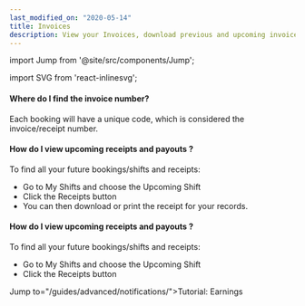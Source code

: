 ```yaml
---
last_modified_on: "2020-05-14"
title: Invoices
description: View your Invoices, download previous and upcoming invoices.
---
```


import Jump from '@site/src/components/Jump';

import SVG from 'react-inlinesvg';

#### Where do I find the invoice number?
Each booking will have a unique code, which is considered the invoice/receipt number.

#### How do I view upcoming receipts and payouts ?
To find all your future bookings/shifts and receipts:

* Go to My Shifts and choose the Upcoming Shift
* Click the Receipts button
* You can then download or print the receipt for your records.

#### How do I view upcoming receipts and payouts ?
To find all your future bookings/shifts and receipts:

* Go to My Shifts and choose the Upcoming Shift
* Click the Receipts button


Jump to="/guides/advanced/notifications/">Tutorial: Earnings</Jump>
